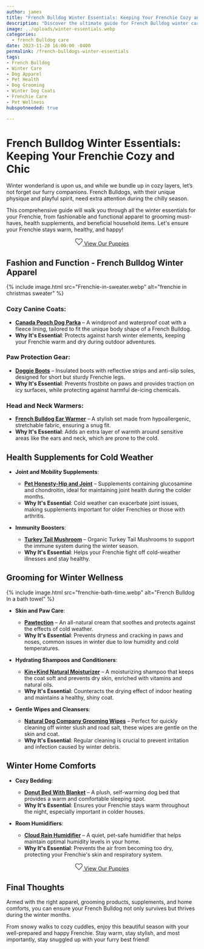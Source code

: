 ```yaml
---
author: james
title: "French Bulldog Winter Essentials: Keeping Your Frenchie Cozy and Chic"
description: "Discover the ultimate guide for French Bulldog winter care! Uncover chic and cozy apparel, essential grooming tips, health supplements, and home comfort ideas to keep your Frenchie warm and stylish this winter season. Perfect for Frenchie owners seeking practical and fashionable solutions!"
image: ../uploads/winter-essentials.webp
categories:
  - french Bulldog care
date: 2023-11-20 16:00:00 -0400
permalink: /french-bulldogs-winter-essentials
tags: 
- French Bulldog
- Winter Care
- Dog Apparel
- Pet Health
- Dog Grooming
- Winter Dog Coats
- Frenchie Care
- Pet Wellness
hubspotneeded: true

---
```


# French Bulldog Winter Essentials: Keeping Your Frenchie Cozy and Chic

Winter wonderland is upon us, and while we bundle up in cozy layers, let’s not forget our furry companions. French Bulldogs, with their unique physique and playful spirit, need extra attention during the chilly season. 

This comprehensive guide will walk you through all the winter essentials for your Frenchie, from fashionable and functional apparel to grooming must-haves, health supplements, and beneficial household items. Let's ensure your Frenchie stays warm, healthy, and happy! 

<center><p><a class="uk-button uk-button-danger uk-border-pill uk-button-xlarge my-border-rounded" href="/french-bulldog-puppies"><span data-uk-icon="heart" class="uk-icon"><svg width="20" height="20" viewBox="0 0 20 20" xmlns="http://www.w3.org/2000/svg" data-svg="heart"><path fill="none" stroke="#000" stroke-width="1.03" d="M10,4 C10,4 8.1,2 5.74,2 C3.38,2 1,3.55 1,6.73 C1,8.84 2.67,10.44 2.67,10.44 L10,18 L17.33,10.44 C17.33,10.44 19,8.84 19,6.73 C19,3.55 16.62,2 14.26,2 C11.9,2 10,4 10,4 L10,4 Z"></path></svg></span> View Our Puppies</a></p></center>

## Fashion and Function - French Bulldog Winter Apparel
{% include image.html src="Frenchie-in-sweater.webp" alt="frenchie in christmas sweater" %}

### Cozy Canine Coats:
- [**Canada Pooch Dog Parka**](https://amzn.to/3MKiNO4) – A windproof and waterproof coat with a fleece lining, tailored to fit the unique body shape of a French Bulldog.
- **Why It's Essential**: Protects against harsh winter elements, keeping your Frenchie warm and dry during outdoor adventures.

### Paw Protection Gear:
- [**Doggie Boots**](https://amzn.to/3QCAOix) – Insulated boots with reflective strips and anti-slip soles, designed for short but sturdy Frenchie legs.
- **Why It's Essential**: Prevents frostbite on paws and provides traction on icy surfaces, while protecting against harmful de-icing chemicals.

### Head and Neck Warmers:
- [**French Bulldog Ear Warmer**](https://amzn.to/40GWD55) – A stylish set made from hypoallergenic, stretchable fabric, ensuring a snug fit.
- **Why It's Essential**: Adds an extra layer of warmth around sensitive areas like the ears and neck, which are prone to the cold.

## Health Supplements for Cold Weather
- **Joint and Mobility Supplements**:
  - [**Pet Honesty-Hip and Joint**](https://amzn.to/3unZF1Q) – Supplements containing glucosamine and chondroitin, ideal for maintaining joint health during the colder months.
  - **Why It's Essential**: Cold weather can exacerbate joint issues, making supplements important for older Frenchies or those with arthritis.

- **Immunity Boosters**:
  - [**Turkey Tail Mushroom**](https://amzn.to/3SMAkZJ) – Organic Turkey Tail Mushrooms to support the immune system during the winter season.
  - **Why It's Essential**: Helps your Frenchie fight off cold-weather illnesses and stay healthy.

## Grooming for Winter Wellness
{% include image.html src="frenchie-bath-time.webp" alt="French Bulldog In a bath towel" %}
- **Skin and Paw Care**:
  - [**Pawtection**](https://amzn.to/3sCEAjU) – An all-natural cream that soothes and protects against the effects of cold weather.
  - **Why It's Essential**: Prevents dryness and cracking in paws and noses, common issues in winter due to low humidity and cold temperatures.

- **Hydrating Shampoos and Conditioners**:
  - [**Kin+Kind Natural Moisturizer**](https://amzn.to/3SFpJj9) – A moisturizing shampoo that keeps the coat soft and prevents dry skin, enriched with vitamins and natural oils.
  - **Why It's Essential**: Counteracts the drying effect of indoor heating and maintains a healthy, shiny coat.

- **Gentle Wipes and Cleansers**:
  - [**Natural Dog Company Grooming Wipes**](https://amzn.to/3G1BHMz) – Perfect for quickly cleaning off winter slush and road salt, these wipes are gentle on the skin and coat.
  - **Why It's Essential**: Regular cleaning is crucial to prevent irritation and infection caused by winter debris.

## Winter Home Comforts
- **Cozy Bedding**:
  - [**Donut Bed With Blanket**](https://amzn.to/3MMs889) – A plush, self-warming dog bed that provides a warm and comfortable sleeping spot.
  - **Why It's Essential**: Ensures your Frenchie stays warm throughout the night, especially important in colder houses.

- **Room Humidifiers**:
  - [**Cloud Rain Humidifier**](https://amzn.to/3SJET79) – A quiet, pet-safe humidifier that helps maintain optimal humidity levels in your home.
  - **Why It's Essential**: Prevents the air from becoming too dry, protecting your Frenchie's skin and respiratory system.

<center><p><a class="uk-button uk-button-danger uk-border-pill uk-button-xlarge my-border-rounded" href="/french-bulldog-puppies"><span data-uk-icon="heart" class="uk-icon"><svg width="20" height="20" viewBox="0 0 20 20" xmlns="http://www.w3.org/2000/svg" data-svg="heart"><path fill="none" stroke="#000" stroke-width="1.03" d="M10,4 C10,4 8.1,2 5.74,2 C3.38,2 1,3.55 1,6.73 C1,8.84 2.67,10.44 2.67,10.44 L10,18 L17.33,10.44 C17.33,10.44 19,8.84 19,6.73 C19,3.55 16.62,2 14.26,2 C11.9,2 10,4 10,4 L10,4 Z"></path></svg></span> View Our Puppies</a></p></center>

## Final Thoughts 
Armed with the right apparel, grooming products, supplements, and home comforts, you can ensure your French Bulldog not only survives but thrives during the winter months.

From snowy walks to cozy cuddles, enjoy this beautiful season with your well-prepared and happy Frenchie. Stay warm, stay stylish, and most importantly, stay snuggled up with your furry best friend!
